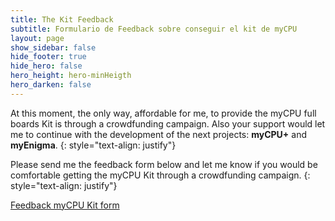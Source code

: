 ```yaml
---
title: The Kit Feedback
subtitle: Formulario de Feedback sobre conseguir el kit de myCPU
layout: page
show_sidebar: false
hide_footer: true
hide_hero: false
hero_height: hero-minHeigth
hero_darken: false
---
```


At this moment, the only way, affordable for me, to provide the myCPU full boards Kit is through a crowdfunding campaign. Also your support would let me to continue with the development
of the next projects: **myCPU+** and **myEnigma**.
{: style="text-align: justify"}

Please send me the feedback form below and let me know if you would be comfortable getting the myCPU Kit through a crowdfunding campaign.
{: style="text-align: justify"}

<a class="button is-primary is-light" href="https://forms.gle/4VwE5mrbV5YzRwvZ9" target="_blank">Feedback myCPU Kit form</a> 
